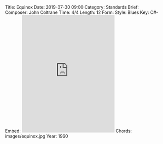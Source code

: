 Title: Equinox
Date: 2019-07-30 09:00
Category: Standards
Brief:
Composer: John Coltrane
Time: 4/4
Length: 12
Form:
Style: Blues
Key: C#-
Embed: <iframe src="https://open.spotify.com/embed/playlist/17U2EFV9Amh4GqMyWqIx5z" width="300" height="380" frameborder="0" allowtransparency="true" allow="encrypted-media"></iframe>
Chords: images/equinox.jpg
Year: 1960
